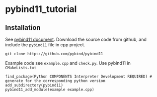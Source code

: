 # pybind11_tutorial

## Installation
See [pybind11 document](https://pybind11.readthedocs.io/en/stable/installing.html). Download the source code from github, and include the ```pybind11``` file in cpp project.
```
git clone https://github.com/pybind/pybind11
```

Example code see ```example.cpp``` and ```check.py```. Use pybind11 in ```CMakeLists.txt```
```
find_package(Python COMPONENTS Interpreter Development REQUIRED) # generate for the corresponding python version
add_subdirectory(pybind11) 
pybind11_add_module(example example.cpp)
```
